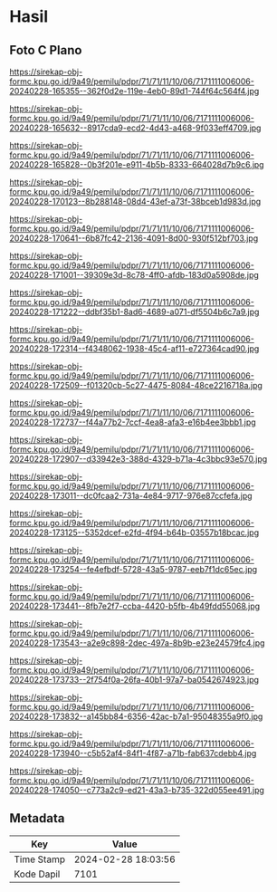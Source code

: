 # Hasil

## Foto C Plano

https://sirekap-obj-formc.kpu.go.id/9a49/pemilu/pdpr/71/71/11/10/06/7171111006006-20240228-165355--362f0d2e-119e-4eb0-89d1-744f64c564f4.jpg

https://sirekap-obj-formc.kpu.go.id/9a49/pemilu/pdpr/71/71/11/10/06/7171111006006-20240228-165632--8917cda9-ecd2-4d43-a468-9f033eff4709.jpg

https://sirekap-obj-formc.kpu.go.id/9a49/pemilu/pdpr/71/71/11/10/06/7171111006006-20240228-165828--0b3f201e-e911-4b5b-8333-664028d7b9c6.jpg

https://sirekap-obj-formc.kpu.go.id/9a49/pemilu/pdpr/71/71/11/10/06/7171111006006-20240228-170123--8b288148-08d4-43ef-a73f-38bceb1d983d.jpg

https://sirekap-obj-formc.kpu.go.id/9a49/pemilu/pdpr/71/71/11/10/06/7171111006006-20240228-170641--6b87fc42-2136-4091-8d00-930f512bf703.jpg

https://sirekap-obj-formc.kpu.go.id/9a49/pemilu/pdpr/71/71/11/10/06/7171111006006-20240228-171001--39309e3d-8c78-4ff0-afdb-183d0a5908de.jpg

https://sirekap-obj-formc.kpu.go.id/9a49/pemilu/pdpr/71/71/11/10/06/7171111006006-20240228-171222--ddbf35b1-8ad6-4689-a071-df5504b6c7a9.jpg

https://sirekap-obj-formc.kpu.go.id/9a49/pemilu/pdpr/71/71/11/10/06/7171111006006-20240228-172314--f4348062-1938-45c4-af11-e727364cad90.jpg

https://sirekap-obj-formc.kpu.go.id/9a49/pemilu/pdpr/71/71/11/10/06/7171111006006-20240228-172509--f01320cb-5c27-4475-8084-48ce2216718a.jpg

https://sirekap-obj-formc.kpu.go.id/9a49/pemilu/pdpr/71/71/11/10/06/7171111006006-20240228-172737--f44a77b2-7ccf-4ea8-afa3-e16b4ee3bbb1.jpg

https://sirekap-obj-formc.kpu.go.id/9a49/pemilu/pdpr/71/71/11/10/06/7171111006006-20240228-172907--d33942e3-388d-4329-b71a-4c3bbc93e570.jpg

https://sirekap-obj-formc.kpu.go.id/9a49/pemilu/pdpr/71/71/11/10/06/7171111006006-20240228-173011--dc0fcaa2-731a-4e84-9717-976e87ccfefa.jpg

https://sirekap-obj-formc.kpu.go.id/9a49/pemilu/pdpr/71/71/11/10/06/7171111006006-20240228-173125--5352dcef-e2fd-4f94-b64b-03557b18bcac.jpg

https://sirekap-obj-formc.kpu.go.id/9a49/pemilu/pdpr/71/71/11/10/06/7171111006006-20240228-173254--fe4efbdf-5728-43a5-9787-eeb7f1dc65ec.jpg

https://sirekap-obj-formc.kpu.go.id/9a49/pemilu/pdpr/71/71/11/10/06/7171111006006-20240228-173441--8fb7e2f7-ccba-4420-b5fb-4b49fdd55068.jpg

https://sirekap-obj-formc.kpu.go.id/9a49/pemilu/pdpr/71/71/11/10/06/7171111006006-20240228-173543--a2e9c898-2dec-497a-8b9b-e23e24579fc4.jpg

https://sirekap-obj-formc.kpu.go.id/9a49/pemilu/pdpr/71/71/11/10/06/7171111006006-20240228-173733--2f754f0a-26fa-40b1-97a7-ba0542674923.jpg

https://sirekap-obj-formc.kpu.go.id/9a49/pemilu/pdpr/71/71/11/10/06/7171111006006-20240228-173832--a145bb84-6356-42ac-b7a1-95048355a9f0.jpg

https://sirekap-obj-formc.kpu.go.id/9a49/pemilu/pdpr/71/71/11/10/06/7171111006006-20240228-173940--c5b52af4-84f1-4f87-a71b-fab637cdebb4.jpg

https://sirekap-obj-formc.kpu.go.id/9a49/pemilu/pdpr/71/71/11/10/06/7171111006006-20240228-174050--c773a2c9-ed21-43a3-b735-322d055ee491.jpg


## Metadata

| Key        | Value               |
| ---------- | ------------------- |
| Time Stamp | 2024-02-28 18:03:56 |
| Kode Dapil | 7101                |



